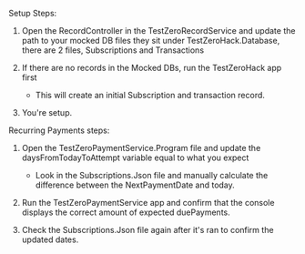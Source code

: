 Setup Steps:

1. Open the RecordController in the TestZeroRecordService and update the path to your mocked DB files
they sit under TestZeroHack.Database, there are 2 files, Subscriptions and Transactions

2. If there are no records in the Mocked DBs, run the TestZeroHack app first
      - This will create an initial Subscription and transaction record.

3. You're setup.


Recurring Payments steps:

1. Open the TestZeroPaymentService.Program file and update the daysFromTodayToAttempt variable equal to what you expect
      - Look in the Subscriptions.Json file and manually calculate the difference between the NextPaymentDate and today.

2. Run the TestZeroPaymentService app and confirm that the console displays the correct amount of expected duePayments.

3. Check the Subscriptions.Json file again after it's ran to confirm the updated dates.